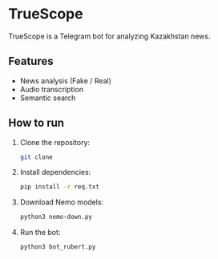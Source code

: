 # TrueScope
 TrueScope is a Telegram bot for analyzing Kazakhstan news.

## Features
- News analysis (Fake / Real)
- Audio transcription
- Semantic search

## How to run

1. Clone the repository:
   ```bash
   git clone 

    ```
2. Install dependencies:
   ```bash
   pip install -r req.txt
   ```
3. Download Nemo models:
    ```bash
    python3 nemo-down.py
    ```

4. Run the bot:
   ```bash
   python3 bot_rubert.py
   ```